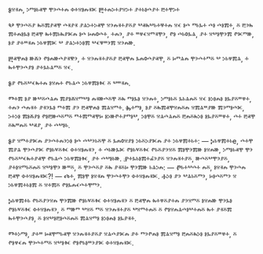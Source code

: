 Ⱁⱄⱐⰾ, ⰽⱅⱁⱃⱏⰹ ⰹⰵⰴⰰⰾ ⱇⰰⱄⱁⰾⱐⱘ
Ⰱⰰⰾⰽⰰⱀⱄⰽⰰ ⱀⰰⱃⱁⰴⱀⰰ ⰱⰰⰹⰽⰰ 

Ⰲ ⰹⰵⰴⰻⱀ ⰸⰻⰿⱀⱏⰹ ⰴⱐⱀⱐ ⱀⱑⰽⰰⰽⱏⰹ ⱄⰵⰾⱐⰰⱀⰻⱀ ⰲⱏⰸⰲⱃⰰⱋⰰⰾ ⱄⱔ ⱁⰴ ⱅⱃⰳⰰ ⰴⱁ ⰴⱁⰿⰰ, ⰻ ⰱⰵⰸ ⰿⰰⰾⱁⰳⱁ ⰱⱏⰹ ⰸⰰⰿⱃⰸⱀⱘⰾ ⱁⰴ ⱈⰾⱉⰴⰰ, ⰰⰾⰵ, ⱀⰰ ⱎⱍⱔⱄⱅⱐⰹⰵ, ⱂⱁ ⰴⱃⱉⰳⱑ, ⱀⰰ ⱄⰲⱁⰹⰵⰿ ⱂⱘⱅⱆ, ⱁⱀ ⱀⰰⱎⱐⰾ ⰽⱃⱍⰿⱘ ⰲ ⱀⱑⰽⰰⰽⱁⰿ ⰲⱔⱋⱎⰵⰿ ⱄⰵⰾⱆ.

Ⰱⱏⰹⰾⱁ ⱆⰶⰵ ⱂⱁⰾⱆⰴⱀⱐⰺⰵ, ⰰ ⱄⰵⰾⱐⰰⱀⰻⱀ ⰱⱏⰹⰾ ⰳⰾⱉⰴⱀⱏⰹ, ⰻ ⱈⱅⱑⰾ ⰹⰵⰴⰰⱅⰻ ⰲ ⰽⱃⱍⰿⱑ, ⰰ ⰸⰰⰹⰵⰴⱀⱁ ⱀⰰⰳⱃⱑⱅⰻ ⱄⱔ.

Ⱁⱀ ⱂⱃⰻⰲⱔⰸⰰⰾ ⱁⱄⰾⰰ ⱂⱃⱑⰴ ⰽⱃⱍⰿⱁⱙ ⰻ ⰲⱎⱐⰾ.

Ⱅⰰⰿ ⱁⱀ ⱆⰲⰻⰴⱑⰾ ⰿⱀⱁⰶⱄⱅⰲⱁ ⰾⱐⱆⰴⰻⰹ ⰻⰸ ⱅⱁⰳⱁ ⱄⰵⰾⰰ, ⰽⱅⱁⱃⰻ ⰳⱃⱑⰾⰻ ⱄⱔ ⱁⰽⱁⰾⱁ ⱁⰳⱀⰻⱎⱍⰰ, ⰰⰾⰵ ⰴⰾⱐⰰ ⱀⱐⰵⰳⱁ ⱅⰰⰿ ⱀⰵ ⰱⱏⰹⰾⱁ ⰿⱑⱄⱅⰰ. Ⰸⰰⱅⱁ, ⱁⱀ ⰻⰸⰿⱏⰹⱄⰾⰻⰾ ⱄⰿⱑⱎⱀⱆ ⰿⰵⱅⱁⰴⱘ, ⰽⰰⰽⱁ ⰿⱁⰶⱀⱁ ⱂⱁⰱⱆⰴⰻⱅⰻ ⱅⰰⰿⱅⱏⰹⱈ ⱁⰽⱆⱂⰰⱀⱅⱁⰲ, ⰽⱁⰹⰻ ⱄⱑⰴⱑⰾⰻ ⰱⰾⰻⰸⰽⱁ ⱁⰳⱀⰻⱎⱍⰰ, ⰴⰰ ⰱⱏⰹ ⰻⰸⱎⰾⰻ ⰲⱏⱀ, ⱀⰰ ⰴⰲⱁⱃ.

Ⱁⱀ ⱄⱅⰰⱀⱘⰾ ⱀⰵⰴⰰⰾⰵⰽⱁ ⱁⰴ ⰴⰲⰵⱃⰻⰹ ⰻ ⰳⰾⱉⱄⱀⱁ ⰽⱃⰻⰽⱀⱘⰾ ⱀⰰ ⰽⱃⱍⰿⰰⱃⰰ:
— Ⰽⱃⱍⰿⰰⱃе, ⰴⰰⰹ ⰿⱀⱑ ⰹⰵⰴⱀⱘ ⱂⱁⱃⱌⰻⱙ ⱇⰰⱄⱁⰾⱐⰵ, ⰰ ⰴⱃⱆⰳⱘ ⱂⱁⱃⱌⰻⱙ ⱂⱃⰻⱀⰵⱄⰻ ⰿⱁⰹⰵⰿⱆ ⱁⱄⰾⱆ, ⰽⱅⱁⱃⱏⰹ ⰹⰵ ⱂⱃⰻⰲⱔⰸⰰⱀⱏⰹ ⱂⱃⱑⰴ ⰽⱃⱍⰿⱁⱙ, ⱀⰰ ⰴⰲⱁⱃⱆ.
Ⱀⰰⰳⱃⱁⰿⰰⰼⰵⱀⰻ ⱄⰵⰾⱐⰰⱀⰻ, ⱆⰴⰻⰲⰹⰵⱀⰻ, ⱀⰰⱁⱄⱅⱃⰻⰾⰻ ⱄⰲⱁⰹⰵ ⱆⱎⰻ, ⰻ ⰹⰵⰴⰻⱀ ⰻⰸ ⱀⱐⰻⱈ ⰹⰵⰿⱆ ⱃⱑⰽⰾ:
— Ⱂⱃⰰⰲⰴⰰ ⰾⰻ, ⱁⱄⱐⰾ ⰹⰵⰴⰾ ⰱⱏⰹ ⱇⰰⱄⱁⰾⱐⱘ?!
— Ⰴⰰ, ⰿⱁⰹ ⱁⱄⱐⰾ ⰹⰵⰴⰰⰹⰵ ⱇⰰⱄⱁⰾⱐⱘ. Ⰰⰽⱁ ⱀⰵ ⰲⱑⱃⰻⱅⰵ, ⱈⱁⰴⰻⱅⰵ ⱄ ⰽⱃⱍⰿⰰⱃⱁⰿ ⰻ ⱄⰰⰿⰻ ⱂⱁⰳⰾⱔⰴⰰⰹⱅⰵ.

Ⰽⱃⱍⰿⰰⱃ ⱂⱃⰻⱀⰵⱄⰾ ⰹⰵⰿⱆ ⱂⱁⱃⱌⰻⱙ ⱇⰰⱄⱁⰾⱐⰵ ⰻ ⰱⱏⰹⰾ ⰸⰰⱍⰻⱀⰰⰾ ⱀⰵⱄⱅⰻ ⱁⱄⰾⱆ ⰹⰵⰳⱁ ⱂⱁⱃⱌⰻⱙ ⱇⰰⱄⱁⰾⱐⰵ, ⰻ ⱅⱆⱅ ⰲⱄⰻ ⱅⰻ ⱄⰵⰾⱐⰰⱀⰻ ⰲⱄⱅⰰⰾⰻ ⰻ ⱂⱁⱄⰾⱑⰴⱁⰲⰰⰾⰻ ⰸⰰ ⱀⱐⰻⰿ ⰸⰰⰹⰵⰴⱀⱁ, ⰻ ⱁⱄⰲⱁⰱⱁⰴⰻⰾⰻ ⰿⱑⱄⱅⱁ ⱁⰽⱁⰾⱁ ⱁⰳⱀⱐⰰ.

Ⱅⰰⰽⱅⱁ, ⱀⰰⱎ ⱈⱏⰹⱅⱃⱏⰹ ⱄⰵⰾⱐⰰⱀⰻⱀ ⱄⱑⰴⱀⱘⰾ ⱀⰰ ⱅⰵⱂⰾⱁ ⰿⱑⱄⱅⱁ ⰱⰾⰻⰸⰽⱁ ⱁⰳⱀⰻⱎⱍⰰ, ⰻ ⱂⱁⱍⱔⰾ ⰹⰵⰴⰰⱅⰻ ⱄⰲⱁⱙ ⱂⱁⱂⱃⱁⱎⰵⱀⱘ ⱇⰰⱄⱁⰾⱐⱘ.
